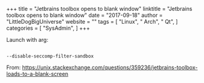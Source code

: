 +++ 
title = "Jetbrains toolbox opens to blank window" 
linktitle = "Jetbrains toolbox opens to blank window" 
date = "2017-09-18" 
author = "LittleDogBigUniverse"
website = "" 
tags = [ "Linux", " Arch", " Qt",  ] 
categories = [ "SysAdmin",  ] 
+++ 

Launch with arg:

```less

--disable-seccomp-filter-sandbox

```

From: https://unix.stackexchange.com/questions/359236/jetbrains-toolbox-loads-to-a-blank-screen 
 